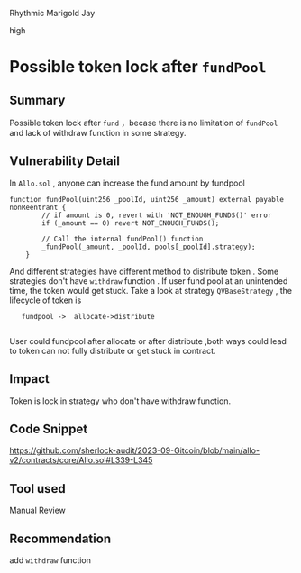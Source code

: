 Rhythmic Marigold Jay

high

# Possible  token  lock after `fundPool`
## Summary
Possible  token  lock after `fund` ，becase there is no limitation of  `fundPool`  and lack of withdraw function in some strategy.
## Vulnerability Detail
In   `Allo.sol` , anyone can increase the fund  amount by fundpool 
```solidity 
function fundPool(uint256 _poolId, uint256 _amount) external payable nonReentrant {
        // if amount is 0, revert with 'NOT_ENOUGH_FUNDS()' error
        if (_amount == 0) revert NOT_ENOUGH_FUNDS();

        // Call the internal fundPool() function
        _fundPool(_amount, _poolId, pools[_poolId].strategy);
    }
   ```
 And different strategies have different method  to distribute   token . Some strategies don't have  `withdraw` function . If user fund pool at an unintended time, the token would get stuck.
  Take a look at   strategy `QVBaseStrategy` , the lifecycle of token is 
```solidity
   fundpool ->  allocate->distribute  
  
```
 User could fundpool after  allocate  or after distribute ,both ways could lead to  token can not fully distribute or get stuck in contract.

 
## Impact
 Token is lock  in  strategy who don't have  withdraw function. 
## Code Snippet
https://github.com/sherlock-audit/2023-09-Gitcoin/blob/main/allo-v2/contracts/core/Allo.sol#L339-L345

## Tool used

Manual Review

## Recommendation
add `withdraw` function
